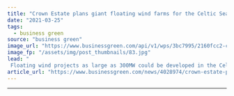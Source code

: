```yaml
---
title: "Crown Estate plans giant floating wind farms for the Celtic Sea"
date: "2021-03-25"
tags: 
  - business green
source: "business green"
image_url: "https://www.businessgreen.com/api/v1/wps/3bc7995/2160fcc2-c582-4276-aec8-07efdc754575/6/29051187744-1196fd0974-o-185x114.jpg"
image_fp: "/assets/img/post_thumbnails/83.jpg"
lead: "
 Floating wind projects as large as 300MW could be developed in the Celtic Seas the Crown Estate outlines plans to design leasing contracts for early commercial-scale projects ..."
article_url: "https://www.businessgreen.com/news/4028974/crown-estate-plans-giant-floating-wind-farms-celtic-sea"
---
```


---
